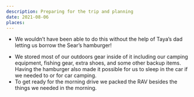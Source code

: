 ```yaml
---
description: Preparing for the trip and planning
date: 2021-08-06
places:
---
```

- We wouldn’t have been able to do this without the help of Taya’s dad letting us borrow the Sear’s hamburger!
* We stored most of our outdoors gear inside of it including our camping equipment, fishing gear, extra shoes, and some other backup items. Having the hamburger also made it possible for us to sleep in the car if we needed to or for car camping.
* To get ready for the morning drive we packed the RAV besides the things we needed in the morning.